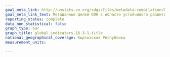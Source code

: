 ```yaml
---
goal_meta_link: http://unstats.un.org/sdgs/files/metadata-compilation/Metadata-Goal-16.pdf
goal_meta_link_text: Метаданные Целей ООН в области устойчивого развития (PDF, 222 КБ)
reporting_status: complete
data_non_statistical: false
graph_type: bar
graph_title: global_indicators.16-3-1-title
national_geographical_coverage: Кыргызская Республика
measurement_units: 

---
```

